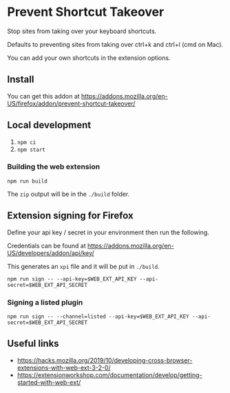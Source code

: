 # Prevent Shortcut Takeover

Stop sites from taking over your keyboard shortcuts.

Defaults to preventing sites from taking over ctrl+k and ctrl+l (cmd on Mac).

You can add your own shortcuts in the extension options.

## Install

You can get this addon at https://addons.mozilla.org/en-US/firefox/addon/prevent-shortcut-takeover/

## Local development

1. `npm ci`
1. `npm start`

### Building the web extension

```shell
npm run build
```

The `zip` output will be in the `./build` folder.

## Extension signing for Firefox

Define your api key / secret in your environment then run the following.

Credentials can be found at https://addons.mozilla.org/en-US/developers/addon/api/key/

This generates an `xpi` file and it will be put in `./build`.

```shell
npm run sign -- --api-key=$WEB_EXT_API_KEY --api-secret=$WEB_EXT_API_SECRET
```

### Signing a listed plugin

```shell
npm run sign -- --channel=listed --api-key=$WEB_EXT_API_KEY --api-secret=$WEB_EXT_API_SECRET
```

## Useful links

- https://hacks.mozilla.org/2019/10/developing-cross-browser-extensions-with-web-ext-3-2-0/
- https://extensionworkshop.com/documentation/develop/getting-started-with-web-ext/
